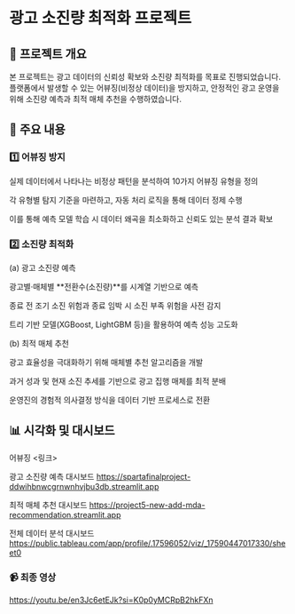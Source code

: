 # 광고 소진량 최적화 프로젝트
## 📌 프로젝트 개요

본 프로젝트는 광고 데이터의 신뢰성 확보와 소진량 최적화를 목표로 진행되었습니다.
플랫폼에서 발생할 수 있는 어뷰징(비정상 데이터)을 방지하고, 안정적인 광고 운영을 위해 소진량 예측과 최적 매체 추천을 수행하였습니다.

## 🎯 주요 내용
### 1️⃣ 어뷰징 방지

실제 데이터에서 나타나는 비정상 패턴을 분석하여 10가지 어뷰징 유형을 정의

각 유형별 탐지 기준을 마련하고, 자동 처리 로직을 통해 데이터 정제 수행

이를 통해 예측 모델 학습 시 데이터 왜곡을 최소화하고 신뢰도 있는 분석 결과 확보

### 2️⃣ 소진량 최적화
(a) 광고 소진량 예측

광고별·매체별 **전환수(소진량)**를 시계열 기반으로 예측

종료 전 조기 소진 위험과 종료 임박 시 소진 부족 위험을 사전 감지

트리 기반 모델(XGBoost, LightGBM 등)을 활용하여 예측 성능 고도화

(b) 최적 매체 추천

광고 효율성을 극대화하기 위해 매체별 추천 알고리즘을 개발

과거 성과 및 현재 소진 추세를 기반으로 광고 집행 매체를 최적 분배

운영진의 경험적 의사결정 방식을 데이터 기반 프로세스로 전환

## 📊 시각화 및 대시보드
어뷰징
<링크>

광고 소진량 예측 대시보드
https://spartafinalproject-ddwihbnwcgrnwnhvjbu3db.streamlit.app

최적 매체 추천 대시보드
https://project5-new-add-mda-recommendation.streamlit.app

전체 데이터 분석 대시보드
https://public.tableau.com/app/profile/.17596052/viz/_17590447017330/sheet0

### 📹 최종 영상
https://youtu.be/en3Jc6etEJk?si=K0p0yMCRpB2hkFXn
